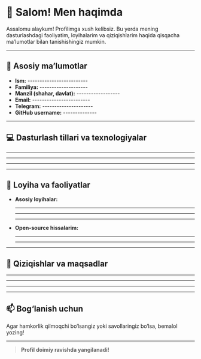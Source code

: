 # 👋 Salom! Men haqimda

Assalomu alaykum! Profilimga xush kelibsiz. Bu yerda mening dasturlashdagi faoliyatim, loyihalarim va qiziqishlarim haqida qisqacha ma’lumotlar bilan tanishishingiz mumkin.

---

## 👤 Asosiy ma’lumotlar

- **Ism:** -------------------------
- **Familiya:** --------------------
- **Manzil (shahar, davlat):** ------------------
- **Email:** ------------------------
- **Telegram:** ---------------------
- **GitHub username:** --------------

---

## 💻 Dasturlash tillari va texnologiyalar

- -------------------------
- -------------------------
- -------------------------

---

## 🚀 Loyiha va faoliyatlar

- **Asosiy loyihalar:**
  - -------------------------
  - -------------------------
  - -------------------------

- **Open-source hissalarim:**
  - -------------------------
  - -------------------------

---

## 🎯 Qiziqishlar va maqsadlar

- -------------------------
- -------------------------
- -------------------------

---

## 📫 Bog‘lanish uchun

Agar hamkorlik qilmoqchi bo‘lsangiz yoki savollaringiz bo‘lsa, bemalol yozing!

---

> **Profil doimiy ravishda yangilanadi!**
